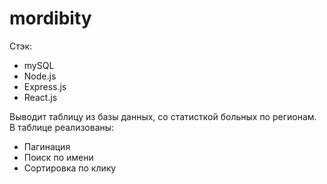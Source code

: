 # mordibity
Стэк:
- mySQL 
- Node.js
- Express.js
- React.js

Выводит таблицу из базы данных, со статисткой больных по регионам.
В таблице реализованы: 
- Пагинация
- Поиск по имени
- Сортировка по клику
